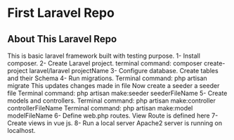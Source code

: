 <p align="center"><h1>First Laravel Repo</h1></p>



## About This Laravel Repo
This is basic laravel framework built with testing purpose.
1- Install composer. 
2- Create Laravel project.
    terminal command: composer create-project laravel/laravel projectName
3- Configure database.
    Create tables and their Schema
4- Run migrations.
    Terminal command: php artisan migrate
    This updates changes made in file
    Now create a seeder a seeder file
    Terminal command: php artisan make:seeder seederFileName
5- Create models and controllers.
    Terminal command: php artisan make:controller controllerFileName
    Terminal command: php artisan make:model modelFileName
6- Define web.php routes.
    View Route is defined here 
7- Create views in vue js.
8- Run a local server 
    Apache2 server is running on localhost.
